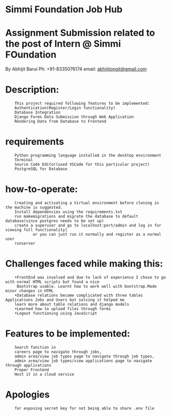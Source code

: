 # Simmi Foundation Job Hub
# Assignment Submission related to the post of Intern @ Simmi FOundation
By Abhijit Barui            Ph: +91-8335076174              email: abhijitongit@gmail.com

# Description:
        This project required following features to be implemented:
        Authentication(Register/Login functionality)
        Database Integration
        Django Forms Data Submission through Web Application
        Rendering Data from Database to Frontend


# requirements
        Python programming language installed in the desktop environment
        Terminal
        Source Code Editor(used VSCode for this particular project)
        PostgreSQL for Database

# how-to-operate:
        Creating and activating a Virtual environment before cloning in the machine is suggested.
        Install dependencies using the requirements.txt
        run makemigrations and migrate the database to default database(since postgres needs to be set up)
        create a superuser and go to localhost:port/admin and log in for viewing full functionality]
                or you can just run it normally and register as a normal user
        runserver

# Challenges faced while making this:
        •FrontEnd was involved and due to lack of experience I chose to go with normal HTML scripts but found a nice
         Bootstrap usable. Learnt how to work well with bootstrap.Made minor changes in HTML 
        •Database relations became complicated with three tables Applications Jobs and Users but solving it helped me
        learn more about table relations and django models
        •Learned how to upload files through forms
        •Logout functioning using JavaScript

# Features to be implemented:
        Search function in 
        careers page to navigate through jobs, 
        admin area/view job types page to navigate through job types, 
        admin area/view job types/view applications page to navigate through applications
        Proper Frontend
        Host it in a cloud service

# Apologies
        for exposing secret key for not being able to share .env file
